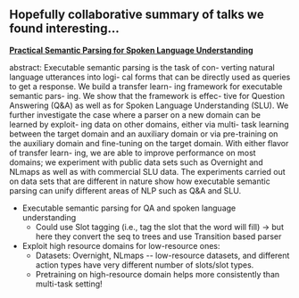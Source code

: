 ## Hopefully collaborative summary of talks we found interesting...

[**Practical Semantic Parsing for Spoken Language Understanding**](https://www.aclweb.org/anthology/N19-2003)

abstract: Executable semantic parsing is the task of con- verting natural language utterances into logi- cal forms that can be directly used as queries to get a response. We build a transfer learn- ing framework for executable semantic pars- ing. We show that the framework is effec- tive for Question Answering (Q&A) as well as for Spoken Language Understanding (SLU). We further investigate the case where a parser on a new domain can be learned by exploit- ing data on other domains, either via multi- task learning between the target domain and an auxiliary domain or via pre-training on the auxiliary domain and fine-tuning on the target domain. With either flavor of transfer learn- ing, we are able to improve performance on most domains; we experiment with public data sets such as Overnight and NLmaps as well as with commercial SLU data. The experiments carried out on data sets that are different in nature show how executable semantic parsing can unify different areas of NLP such as Q&A and SLU.

- Executable semantic parsing for QA and spoken language understanding
    - Could use Slot tagging (i.e., tag the slot that the word will fill) → but here they convert the seq to trees and use Transition based parser
- Exploit high resource domains for low-resource ones:
    - Datasets: Overnight, NLmaps -- low-resource datasets, and different action types have very different number of slots/slot types.
    - Pretraining on high-resource domain helps more consistently than multi-task setting!

